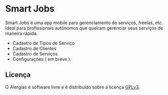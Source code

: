 Smart Jobs
======
Smart Jobs é uma app mobile para gerenciamento de serviços, freelas, etc. Ideal para profissionais autônomos que queiram gerenciar seus serviços de maneira rápida.
- Cadastro de Tipos de Serviço
- Cadastro de Clientes
- Cadastro de Serviços
- Configurações ( em breve ).

Licença
-------
O Alergias é software livre e é distribuído sobre a licença [GPLv3](http://www.gnu.org/licenses/gpl-3.0.html).
